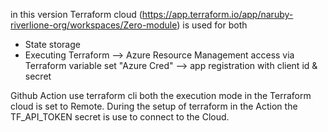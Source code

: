 
in this version Terraform cloud (https://app.terraform.io/app/naruby-riverlione-org/workspaces/Zero-module) is used for both
* State storage
* Executing Terraform 
--> Azure Resource Management access via Terraform variable set "Azure Cred"
--> app registration with client id & secret

Github Action use terraform cli both the execution mode in the Terraform cloud is set to Remote.
During the setup of terraform in the Action the TF_API_TOKEN secret is use to connect to the Cloud.